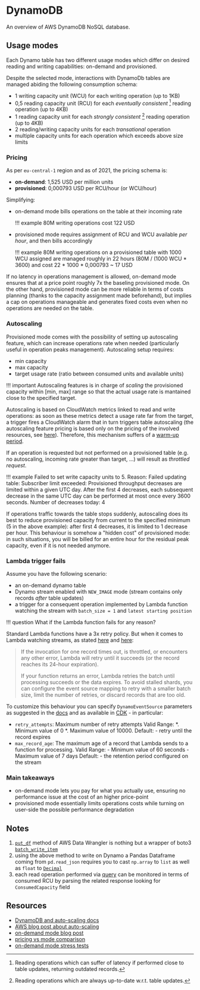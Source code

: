 # DynamoDB

An overview of AWS DynamoDB NoSQL database.

## Usage modes

Each Dynamo table has two different usage modes which differ on desired reading and writing capabilities: on-demand and provisioned.

Despite the selected mode, interactions with DynamoDb tables are managed abiding the following consumption schema:

- 1 writing capacity unit (WCU) for each writing operation (up to 1KB)
- 0,5 reading capacity unit (RCU) for each _eventually consistent_ [^1] reading operation (up to 4KB)
- 1 reading capacity unit for each _strongly consistent_ [^2] reading operation (up to 4KB)
- 2 reading/writing capacity units for each _transational_ operation
- multiple capacity units for each operation which exceeds above size limits

### Pricing

As per `eu-central-1` region and as of 2021, the pricing schema is:

- **on-demand**: 1,525 USD per million units
- **provisioned**: 0,000793 USD per RCU/hour (or WCU/hour)

Simplifying:

- on-demand mode bills operations on the table at their incoming rate

	!!! example
		80M writing operations cost 122 USD

- provisioned mode requires assignment of RCU and WCU available _per hour_, and then bills accordingly

	!!! example
		80M writing operations on a provisioned table with 1000 WCU assigned are managed roughly in 22 hours (80M / (1000 WCU * 3600) and cost 22 * 1000 * 0,000793 ~ 17 USD

If no latency in operations management is allowed, on-demand mode ensures that at a price point roughly 7x the baseling provisioned mode. On the other hand, provisioned mode can be more reliable in terms of costs planning (thanks to the capacity assignment made beforehand), but implies a cap on operations manageable and generates fixed costs even when no operations are needed on the table.

### Autoscaling

Provisioned mode comes with the possibility of setting up autoscaling feature, which can increase operations rate when needed (particularly useful in operation peaks management). Autoscaling setup requires:

- min capacity
- max capacity
- target usage rate (ratio between consumed units and available units)

!!! important
	Autoscaling features is in charge of _scaling_ the provisioned capacity within [min, max] range so that the actual usage rate is mantained close to the specified target.

Autoscaling is based on CloudWatch metrics linked to read and write operations: as soon as these metrics detect a usage rate far from the target, a trigger fires a CloudWatch alarm that in turn triggers table autoscaling (the autoscaling feature pricing is based only on the pricing of the involved resources, see [here](https://aws.amazon.com/autoscaling/pricing/)). Therefore, this mechanism suffers of a [warm-up period](https://theburningmonk.com/2017/08/the-problems-with-dynamodb-auto-scaling-and-how-it-might-be-improved/).

If an operation is requested but not performed on a provisioned table (e.g. no autoscaling, incoming rate greater than target, ...) will result as _throttled request_.

!!! example
	Failed to set write capacity units to 5. Reason: Failed updating table: Subscriber limit exceeded: Provisioned throughput decreases are limited within a given UTC day. After the first 4 decreases, each subsequent decrease in the same UTC day can be performed at most once every 3600 seconds. Number of decreases today: 4

If operations traffic towards the table stops suddenly, autoscaling does its best to reduce provisioned capacity from current to the specified minimum (5 in the above example): after first 4 decreases, it is limited to 1 decrease per hour. This behaviour is somehow a "hidden cost" of provisioned mode: in such situations, you will be billed for an entire hour for the residual peak capacity, even if it is not needed anymore.

### Lambda trigger fails

Assume you have the following scenario:
 
- an on-demand dynamo table
- Dynamo stream enabled with `NEW_IMAGE` mode (stream contains only records _after_ table updates)
- a trigger for a consequent operation implemented by Lambda function watching the stream with `batch_size = 1` and `latest starting position`

!!! question
	What if the Lambda function fails for any reason?

Standard Lambda functions have a 3x retry policy. But when it comes to Lambda watching streams, as stated [here](https://docs.aws.amazon.com/lambda/latest/dg/with-ddb.html#services-dynamodb-api) and [here](https://aws.amazon.com/lambda/faqs/?nc1=h_ls):

> If the invocation for one record times out, is throttled, or encounters any other error, Lambda will retry until it succeeds (or the record reaches its 24-hour expiration).
>
> If your function returns an error, Lambda retries the batch until processing succeeds or the data expires. To avoid stalled shards, you can configure the event source mapping to retry with a smaller batch size, limit the number of retries, or discard records that are too old.

To customize this behaviour you can specify `DynamoEventSource` parameters as suggested in the [docs](https://docs.aws.amazon.com/lambda/latest/dg/with-ddb.html#services-dynamodb-eventsourcemapping) and as available in [CDK](https://docs.aws.amazon.com/cdk/api/latest/python/aws_cdk.aws_lambda_event_sources/DynamoEventSource.html) - in particular:

- `retry_attempts`: Maximum number of retry attempts Valid Range: \*. Minimum value of 0 \*. Maximum value of 10000. Default: - retry until the record expires
- `max_record_age`: The maximum age of a record that Lambda sends to a function for processing. Valid Range: - Minimum value of 60 seconds - Maximum value of 7 days Default: - the retention period configured on the stream

### Main takeaways

- on-demand mode lets you pay for what you actually use, ensuring no performance issue at the cost of an higher price-point
- provisioned mode essentially limits operations costs while turning on user-side the possible performance degradation

## Notes

1. [`put_df`](https://aws-data-wrangler.readthedocs.io/en/2.4.0-docs/stubs/awswrangler.dynamodb.put_df.html#awswrangler.dynamodb.put_df) method of AWS Data Wrangler is nothing but a wrapper of boto3 [`batch_write_item`](https://boto3.amazonaws.com/v1/documentation/api/latest/reference/services/dynamodb.html#DynamoDB.Client.batch_write_item)
2. using the above method to write on Dynamo a Pandas Dataframe coming from `pd.read_json` requires you to cast `np.array` to `list` as well as `float` to [`Decimal`](https://docs.python.org/3/library/decimal.html)
3. each read operation performed via [query](https://boto3.amazonaws.com/v1/documentation/api/latest/reference/services/dynamodb.html#DynamoDB.Client.query) can be monitored in terms of consumed RCU by parsing the related response looking for `ConsumedCapacity` field

## Resources

- [DynamoDB and auto-scaling docs](https://docs.aws.amazon.com/amazondynamodb/latest/developerguide/AutoScaling.html)
- [AWS blog post about auto-scaling](https://aws.amazon.com/it/blogs/database/amazon-dynamodb-auto-scaling-performance-and-cost-optimization-at-any-scale/)
- [on-demand mode blog post](https://www.serverless.com/blog/dynamodb-on-demand-serverless)
- [pricing vs mode comparison](https://www.trek10.com/blog/findev-dynamodb-pricing-analysis)
- [on-demand mode stress tests](https://theburningmonk.com/2019/03/understanding-the-scaling-behaviour-of-dynamodb-ondemand-tables/)

[^1]: Reading operations which can suffer of latency if performed close to table updates, returning outdated records.
[^2]: Reading operations which are always up-to-date w.r.t. table updates.
